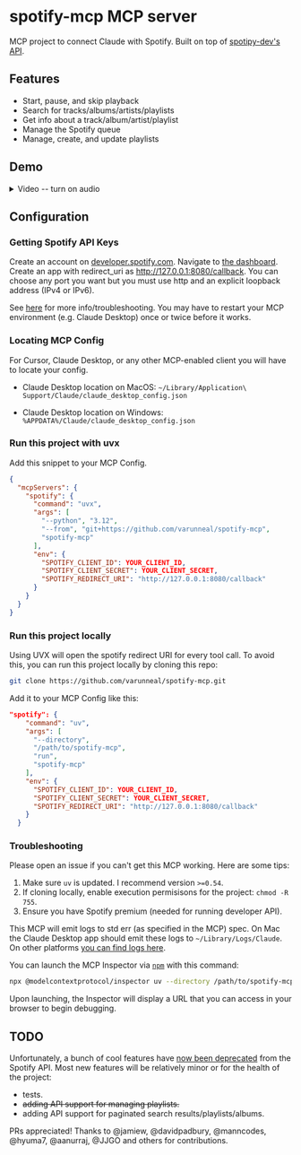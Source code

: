 # spotify-mcp MCP server

MCP project to connect Claude with Spotify. Built on top of [spotipy-dev's API](https://github.com/spotipy-dev/spotipy/tree/2.24.0).

## Features

- Start, pause, and skip playback
- Search for tracks/albums/artists/playlists
- Get info about a track/album/artist/playlist
- Manage the Spotify queue
- Manage, create, and update playlists

## Demo

<details>
  <summary>
    Video -- turn on audio
  </summary>
  https://github.com/user-attachments/assets/20ee1f92-f3e3-4dfa-b945-ca57bc1e0894
</details>

## Configuration

### Getting Spotify API Keys

Create an account on [developer.spotify.com](https://developer.spotify.com/). Navigate to [the dashboard](https://developer.spotify.com/dashboard). 
Create an app with redirect_uri as http://127.0.0.1:8080/callback. 
You can choose any port you want but you must use http and an explicit loopback address (IPv4 or IPv6).

See [here](https://developer.spotify.com/documentation/web-api/concepts/redirect_uri) for more info/troubleshooting. 
You may have to restart your MCP environment (e.g. Claude Desktop) once or twice before it works.

### Locating MCP Config

For Cursor, Claude Desktop, or any other MCP-enabled client you will have to locate your config.

- Claude Desktop location on MacOS: `~/Library/Application\ Support/Claude/claude_desktop_config.json`

- Claude Desktop location on Windows: `%APPDATA%/Claude/claude_desktop_config.json`


### Run this project with uvx

Add this snippet to your MCP Config.

```json
{
  "mcpServers": {
    "spotify": {
      "command": "uvx",
      "args": [
        "--python", "3.12",
        "--from", "git+https://github.com/varunneal/spotify-mcp",
        "spotify-mcp"
      ],
      "env": {
        "SPOTIFY_CLIENT_ID": YOUR_CLIENT_ID,
        "SPOTIFY_CLIENT_SECRET": YOUR_CLIENT_SECRET,
        "SPOTIFY_REDIRECT_URI": "http://127.0.0.1:8080/callback"
      }
    }
  }
}
```

### Run this project locally

Using UVX will open the spotify redirect URI for every tool call. To avoid this, you can run this project locally by cloning this repo:

```bash
git clone https://github.com/varunneal/spotify-mcp.git
```

Add it to your MCP Config like this:

  ```json
  "spotify": {
      "command": "uv",
      "args": [
        "--directory",
        "/path/to/spotify-mcp",
        "run",
        "spotify-mcp"
      ],
      "env": {
        "SPOTIFY_CLIENT_ID": YOUR_CLIENT_ID,
        "SPOTIFY_CLIENT_SECRET": YOUR_CLIENT_SECRET,
        "SPOTIFY_REDIRECT_URI": "http://127.0.0.1:8080/callback"
      }
    }
  ```

### Troubleshooting

Please open an issue if you can't get this MCP working. Here are some tips:

1. Make sure `uv` is updated. I recommend version `>=0.54`.
2. If cloning locally, enable execution permisisons for the project: `chmod -R 755`.
3. Ensure you have Spotify premium (needed for running developer API). 

This MCP will emit logs to std err (as specified in the MCP) spec. On Mac the Claude Desktop app should emit these logs
to `~/Library/Logs/Claude`. 
On other platforms [you can find logs here](https://modelcontextprotocol.io/quickstart/user#getting-logs-from-claude-for-desktop).


You can launch the MCP Inspector via [`npm`](https://docs.npmjs.com/downloading-and-installing-node-js-and-npm) with this command:

```bash
npx @modelcontextprotocol/inspector uv --directory /path/to/spotify-mcp run spotify-mcp
```

Upon launching, the Inspector will display a URL that you can access in your browser to begin debugging.

## TODO

Unfortunately, a bunch of cool features have [now been deprecated](https://techcrunch.com/2024/11/27/spotify-cuts-developer-access-to-several-of-its-recommendation-features/)
from the Spotify API. Most new features will be relatively minor or for the health of the project:

- tests.
- ~~adding API support for managing playlists.~~
- adding API support for paginated search results/playlists/albums.

PRs appreciated! Thanks to @jamiew, @davidpadbury, @manncodes, @hyuma7, @aanurraj, @JJGO and others for contributions.  

[//]: # (## Deployment)

[//]: # (&#40;todo&#41;)

[//]: # (### Building and Publishing)

[//]: # ()
[//]: # (To prepare the package for distribution:)

[//]: # ()
[//]: # (1. Sync dependencies and update lockfile:)

[//]: # ()
[//]: # (```bash)

[//]: # (uv sync)

[//]: # (```)

[//]: # ()
[//]: # (2. Build package distributions:)

[//]: # ()
[//]: # (```bash)

[//]: # (uv build)

[//]: # (```)

[//]: # ()
[//]: # (This will create source and wheel distributions in the `dist/` directory.)

[//]: # ()
[//]: # (3. Publish to PyPI:)

[//]: # ()
[//]: # (```bash)

[//]: # (uv publish)

[//]: # (```)

[//]: # ()
[//]: # (Note: You'll need to set PyPI credentials via environment variables or command flags:)

[//]: # ()
[//]: # (- Token: `--token` or `UV_PUBLISH_TOKEN`)

[//]: # (- Or username/password: `--username`/`UV_PUBLISH_USERNAME` and `--password`/`UV_PUBLISH_PASSWORD`)
